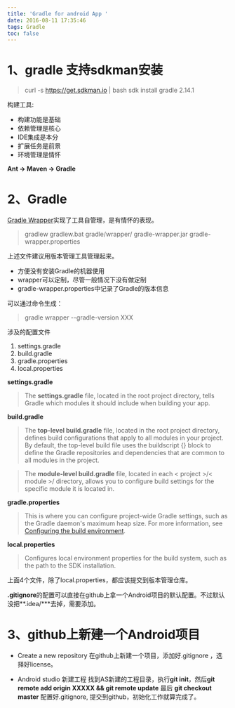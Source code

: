 ```yaml
---
title: 'Gradle for android App '
date: 2016-08-11 17:35:46
tags: Gradle
toc: false
---
```

# 1、gradle 支持sdkman安装

>curl -s https://get.sdkman.io | bash
>sdk install gradle 2.14.1


构建工具:
- 构建功能是基础
- 依赖管理是核心
- IDE集成是本分
- 扩展任务是前景
- 环境管理是情怀


**Ant -> Maven -> Gradle**


# 2、Gradle

[Gradle Wrapper](https://docs.gradle.org/current/userguide/gradle_wrapper.html)实现了工具自管理，是有情怀的表现。

> gradlew
> gradlew.bat
>  gradle/wrapper/
>  gradle-wrapper.jar
>  gradle-wrapper.properties

上述文件建议用版本管理工具管理起来。
- 方便没有安装Gradle的机器使用
- wrapper可以定制，尽管一般情况下没有做定制
- gradle-wrapper.properties中记录了Gradle的版本信息

可以通过命令生成：
>gradle wrapper --gradle-version XXX



涉及的配置文件
1. settings.gradle
2. build.gradle
3. gradle.properties
4. local.properties


**settings.gradle**
>The **settings.gradle** file, located in the root project directory, tells Gradle which modules it should include when building your app. 

**build.gradle**
>The **top-level build.gradle** file, located in the root project directory, defines build configurations that apply to all modules in your project. By default, the top-level build file uses the buildscript {} block to define the Gradle repositories and dependencies that are common to all modules in the project. 

>The **module-level build.gradle** file, located in each  < project >/< module >/ directory, allows you to configure build settings for the specific module it is located in. 

**gradle.properties**
>This is where you can configure project-wide Gradle settings, such as the Gradle daemon's maximum heap size. For more information, see [Configuring the build environment](https://docs.gradle.org/current/userguide/build_environment.html).

**local.properties**
>Configures local environment properties for the build system, such as the path to the SDK installation.

上面4个文件，除了local.properties，都应该提交到版本管理仓库。

**.gitignore**的配置可以直接在github上拿一个Android项目的默认配置。不过默认没把**.idea/***去掉，需要添加。


# 3、github上新建一个Android项目

- Create a new repository
在github上新建一个项目，添加好.gitignore ，选择好license。

- Android studio 新建工程
找到AS新建的工程目录，执行**git init**，然后**git remote add origin  XXXXX && git remote update**
最后 **git checkout master**
配置好.gitignore, 提交到github，初始化工作就算完成了。

